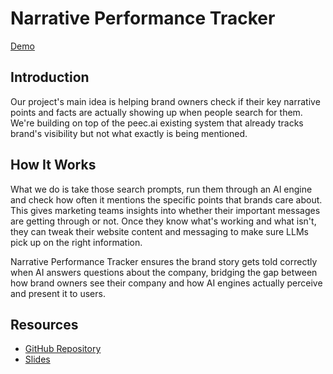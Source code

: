 # Narrative Performance Tracker

[Demo](https://v0-streamlit-layout-design-bice.vercel.app)

## Introduction
Our project's main idea is helping brand owners check if their key narrative points and facts are actually showing up when people search for them. We're building on top of the peec.ai existing system that already tracks brand's visibility but not what exactly is being mentioned. 

## How It Works
What we do is take those search prompts, run them through an AI engine and check how often it mentions the specific points that brands care about. This gives marketing teams insights into whether their important messages are getting through or not. Once they know what's working and what isn't, they can tweak their website content and messaging to make sure LLMs pick up on the right information. 

Narrative Performance Tracker ensures the brand story gets told correctly when AI answers questions about the company, bridging the gap between how brand owners see their company and how AI engines actually perceive and present it to users.

## Resources
- [GitHub Repository](https://github.com/shibaeff/supermegateam/)
- [Slides](https://docs.google.com/presentation/d/1KyaMmV6XpCSRf7Sj86iG57yNCK_CA7RAZNSnsE3wMH4/edit?usp=sharing)